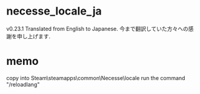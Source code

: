 # necesse_locale_ja
v0.23.1
Translated from English to Japanese.
今まで翻訳していた方々への感謝を申し上げます.

# memo
copy into Steam\steamapps\common\Necesse\locale
run the command "/reloadlang"
